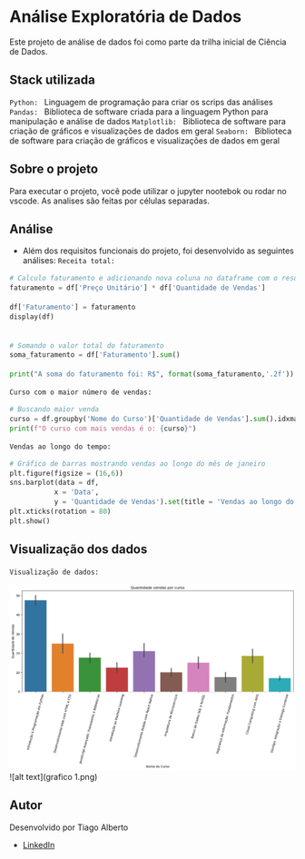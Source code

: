 # Análise Exploratória de Dados

Este projeto de análise de dados foi  como parte da trilha inicial de Ciência de Dados.

## Stack utilizada

 `Python: ` Linguagem de programação para criar os scrips das análises 
 `Pandas: `  Biblioteca de software criada para a linguagem Python para manipulação e análise de dados
 `Matplotlib: ` Biblioteca de software para criação de gráficos e visualizações de dados em geral
 `Seaborn: ` Biblioteca de software para criação de gráficos e visualizações de dados em geral

## Sobre o projeto

Para executar o projeto, você pode utilizar o jupyter nootebok ou rodar no vscode. As analises são feitas por células separadas.

## Análise

* Além dos requisitos funcionais do projeto, foi desenvolvido as seguintes análises:
 ` Receita total: ` 
```python
# Calculo faturamento e adicionando nova coluna no dataframe com o resultado
faturamento = df['Preço Unitário'] * df['Quantidade de Vendas']

df['Faturamento'] = faturamento
display(df)


# Somando o valor total do faturamento
soma_faturamento = df['Faturamento'].sum()

print("A soma do faturamento foi: R$", format(soma_faturamento,'.2f'))
```
 ` Curso com o maior número de vendas: ` 
 ```python
# Buscando maior venda
curso = df.groupby('Nome do Curso')['Quantidade de Vendas'].sum().idxmax()
print(f"O curso com mais vendas é o: {curso}")
```
 ` Vendas ao longo do tempo: ` 
 ```python
# Gráfico de barras mostrando vendas ao longo do mês de janeiro
plt.figure(figsize = (16,6))
sns.barplot(data = df,
            x = 'Data',
            y = 'Quantidade de Vendas').set(title = 'Vendas ao longo do mês de janeiro')
plt.xticks(rotation = 80)
plt.show()
```
 

## Visualização dos dados

`Visualização de dados: ` 

![alt text](grafico.png)
![alt text](grafico 1.png)

## Autor
Desenvolvido por Tiago Alberto

- <a href="https://www.linkedin.com/in/tiago-alberto-303909167/" target=”_blank”>LinkedIn</a>